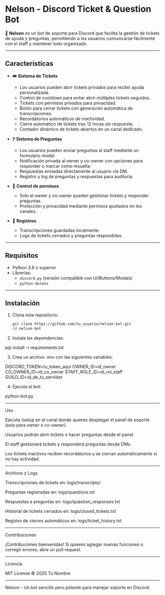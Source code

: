 # Nelson - Discord Ticket & Question Bot

🤖 **Nelson** es un bot de soporte para Discord que facilita la gestión de tickets de ayuda y preguntas, permitiendo a los usuarios comunicarse fácilmente con el staff y mantener todo organizado.

---

## Características

- 🎟️ **Sistema de Tickets**
  - Los usuarios pueden abrir tickets privados para recibir ayuda personalizada.
  - Control de cooldown para evitar abrir múltiples tickets seguidos.
  - Tickets con permisos privados para privacidad.
  - Botón para cerrar tickets con generación automática de transcripciones.
  - Recordatorios automáticos de inactividad.
  - Cierre automático de tickets tras 12 horas sin respuesta.
  - Contador dinámico de tickets abiertos en un canal dedicado.

- ❓ **Sistema de Preguntas**
  - Los usuarios pueden enviar preguntas al staff mediante un formulario modal.
  - Notificación privada al owner y co-owner con opciones para responder o marcar como resuelta.
  - Respuestas enviadas directamente al usuario vía DM.
  - Registro y log de preguntas y respuestas para auditoría.

- 🔐 **Control de permisos**
  - Solo el owner y co-owner pueden gestionar tickets y responder preguntas.
  - Protección y privacidad mediante permisos ajustados en los canales.

- 📁 **Registros**
  - Transcripciones guardadas localmente.
  - Logs de tickets cerrados y preguntas respondidas.

---

## Requisitos

- Python 3.8 o superior
- Librerías:
  - `discord.py` (versión compatible con UI/Buttons/Modals)
  - `python-dotenv`

---

## Instalación

1. Clona este repositorio:
   ```bash
   git clone https://github.com/tu_usuario/nelson-bot.git
   cd nelson-bot

2. Instala las dependencias:

pip install -r requirements.txt


3. Crea un archivo .env con las siguientes variables:

DISCORD_TOKEN=tu_token_aqui
OWNER_ID=id_owner
CO_OWNER_ID=id_co_owner
STAFF_ROLE_ID=id_rol_staff
GUILD_ID=id_de_tu_servidor


4. Ejecuta el bot:

python bot.py




---

Uso

Ejecuta /setup en el canal donde quieres desplegar el panel de soporte (solo para owner o co-owner).

Usuarios podrán abrir tickets o hacer preguntas desde el panel.

El staff gestionará tickets y responderá preguntas desde DMs.

Los tickets inactivos reciben recordatorios y se cierran automáticamente si no hay actividad.



---

Archivos y Logs

Transcripciones de tickets en: logs/transcripts/

Preguntas registradas en: logs/questions.txt

Respuestas a preguntas en: logs/question_responses.txt

Historial de tickets cerrados en: logs/closed_tickets.txt

Registro de cierres automáticos en: logs/ticket_history.txt



---

Contribuciones

¡Contribuciones bienvenidas! Si quieres agregar nuevas funciones o corregir errores, abre un pull request.


---

Licencia

MIT License © 2025 Tu Nombre


---

Nelson - Un bot sencillo pero potente para manejar soporte en Discord.
